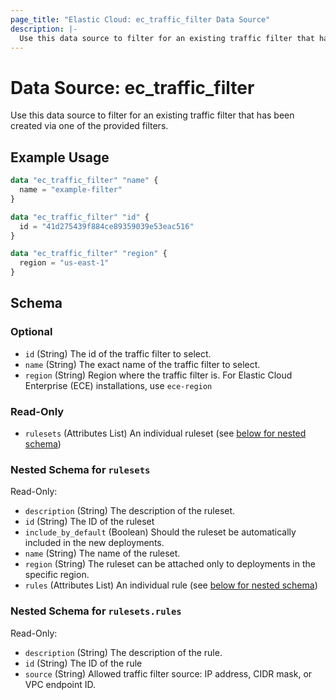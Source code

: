 ```yaml
---
page_title: "Elastic Cloud: ec_traffic_filter Data Source"
description: |-
  Use this data source to filter for an existing traffic filter that has been created via one of the provided filters.
---
```


# Data Source: ec_traffic_filter

Use this data source to filter for an existing traffic filter that has been created via one of the provided filters.

## Example Usage

```terraform
data "ec_traffic_filter" "name" {
  name = "example-filter"
}

data "ec_traffic_filter" "id" {
  id = "41d275439f884ce89359039e53eac516"
}

data "ec_traffic_filter" "region" {
  region = "us-east-1"
}
```

<!-- schema generated by tfplugindocs -->
## Schema

### Optional

- `id` (String) The id of the traffic filter to select.
- `name` (String) The exact name of the traffic filter to select.
- `region` (String) Region where the traffic filter is. For Elastic Cloud Enterprise (ECE) installations, use `ece-region`

### Read-Only

- `rulesets` (Attributes List) An individual ruleset (see [below for nested schema](#nestedatt--rulesets))

<a id="nestedatt--rulesets"></a>
### Nested Schema for `rulesets`

Read-Only:

- `description` (String) The description of the ruleset.
- `id` (String) The ID of the ruleset
- `include_by_default` (Boolean) Should the ruleset be automatically included in the new deployments.
- `name` (String) The name of the ruleset.
- `region` (String) The ruleset can be attached only to deployments in the specific region.
- `rules` (Attributes List) An individual rule (see [below for nested schema](#nestedatt--rulesets--rules))

<a id="nestedatt--rulesets--rules"></a>
### Nested Schema for `rulesets.rules`

Read-Only:

- `description` (String) The description of the rule.
- `id` (String) The ID of the rule
- `source` (String) Allowed traffic filter source: IP address, CIDR mask, or VPC endpoint ID.
